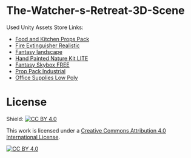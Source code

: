 # The-Watcher-s-Retreat-3D-Scene

Used Unity Assets Store Links:
- [Food and Kitchen Props Pack](https://assetstore.unity.com/packages/3d/props/food-and-kitchen-props-pack-85050#description)
- [Fire Extinguisher Realistic](https://assetstore.unity.com/packages/3d/props/fire-extinguisher-realistic-230711)
- [Fantasy landscape](https://assetstore.unity.com/packages/3d/environments/fantasy-landscape-103573)
- [Hand Painted Nature Kit LITE](https://assetstore.unity.com/packages/3d/environments/hand-painted-nature-kit-lite-69220)
- [Fantasy Skybox FREE](https://assetstore.unity.com/packages/2d/textures-materials/sky/fantasy-skybox-free-18353)
- [Prop Pack Industrial](https://assetstore.unity.com/packages/3d/props/industrial/prop-pack-30963)
- [Office Supplies Low Poly](https://assetstore.unity.com/packages/3d/props/office-supplies-low-poly-105519)

# License
Shield: [![CC BY 4.0][cc-by-shield]][cc-by]

This work is licensed under a
[Creative Commons Attribution 4.0 International License][cc-by].

[![CC BY 4.0][cc-by-image]][cc-by]

[cc-by]: http://creativecommons.org/licenses/by/4.0/
[cc-by-image]: https://i.creativecommons.org/l/by/4.0/88x31.png
[cc-by-shield]: https://img.shields.io/badge/License-CC%20BY%204.0-lightgrey.svg
